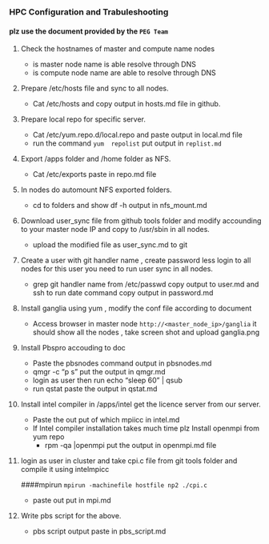 ### HPC Configuration and Trabuleshooting 
#### plz  use the document provided by the  ``` PEG Team ```  
1. Check the hostnames of master and compute name nodes 
	- is  master node name is able resolve through DNS
	- is compute node name are able to resolve through DNS
2. Prepare /etc/hosts file and sync to all nodes.
	- Cat /etc/hosts and copy output in hosts.md file in github.
3. Prepare local repo for specific server.
	- Cat /etc/yum.repo.d/local.repo and paste output in local.md file
	- run the command ``` yum  repolist ``` put output in ``` replist.md ```
4. Export /apps folder and /home folder as NFS.
	- Cat /etc/exports paste in repo.md file
5. In nodes do automount  NFS exported folders.
	- cd to folders and show df -h output in nfs_mount.md
6. Download user_sync file from github tools folder and modify accounding to your master node IP and copy to /usr/sbin  in all nodes.
	- upload the modified file as user_sync.md  to  git
7. Create a user with git handler name , create password less login to all nodes for this user you need to run user sync in all nodes.
	- grep git handler name from /etc/passwd copy output to user.md and ssh to <compute node> run date command copy output in password.md
8. Install ganglia using yum , modify the conf file according to document
	- Access browser in master node ``` http://<master_node_ip>/ganglia ```  it should show all the nodes , take screen shot and upload ganglia.png
9. Install Pbspro accouding to doc
	- Paste the pbsnodes command output in pbsnodes.md
	- qmgr -c “p s” put the output in qmgr.md
	- login as user then run echo “sleep 60” | qsub
	- run qstat paste the output in qstat.md
10. Install intel compiler in /apps/intel get the licence server from our server.
	- Paste the out put of which mpiicc in intel.md
	- If  Intel compiler installation takes much time plz  Install openmpi  from yum repo 
		- rpm -qa |openmpi put the output in openmpi.md file 

11. login as user in cluster and take cpi.c file from git tools folder and compile it using intelmpicc

 	####mpirun
	``` mpirun -machinefile hostfile np2 ./cpi.c ```
	- paste out put in mpi.md

12. Write pbs script for the above.
	- pbs script output paste in pbs_script.md
